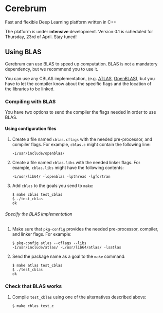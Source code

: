 # Cerebrum

Fast and flexible Deep Learning platform written in C++

The platform is under **intensive** development. Version 0.1 is scheduled for
Thursday, 23rd of April. Stay tuned!

## Using BLAS

Cerebrum can use BLAS to speed up computation. BLAS is not a mandatory
dependency, but we recommend you to use it.

You can use any CBLAS implementation, (e.g.
 [ATLAS](http://math-atlas.sourceforge.net/),
 [OpenBLAS](www.openblas.net)), but you have to let the compiler know about
the specific flags and the location of the libraries to be linked.

### Compiling with BLAS

You have two options to send the compiler the flags needed in order to use
BLAS.

#### Using configuration files

1.  Create a file named `cblas.cflags` with the needed pre-processor, and
    compiler flags. For example, `cblas.c` might contain the following line:
    
    ```
    -I/usr/include/openblas/
    ```

2.  Create a file named `cblas.libs` with the needed linker flags. For example,
    `cblas.libs` might have the following contents:
    
    ```
    -L/usr/lib64/ -lopenblas -lpthread -lgfortran
    ```

3.  Add `cblas` to the goals you send to `make`:
    
    ```
    $ make cblas test_cblas
    $ ./test_cblas
    ok
    ```

###### Specify the BLAS implementation

1.  Make sure that `pkg-config` provides the needed pre-processor, compiler,
    and linker flags. For example:
    
    ```
    $ pkg-config atlas --cflags --libs
    -I/usr/include/atlas/ -L/usr/lib64/atlas/ -lsatlas
    ```

2. Send the package name as a goal to the `make` command:
    
    ```
    $ make atlas test_cblas
    $ ./test_cblas
    ok
    ```

### Check that BLAS works

1.  Compile `test_cblas` using one of the alternatives described above:
    
    ```
    $ make cblas test_c